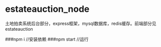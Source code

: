 # estateauction_node
土地拍卖系统后台部分，express框架，mysql数据库，redis缓存。前端部分见estateauction

###npm i //安装依赖
###npm start //运行
